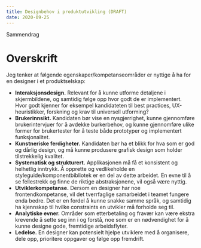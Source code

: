 ```yaml
---
title: Designbehov i produktutvikling (DRAFT)
date: 2020-09-25
---
```


Sammendrag

# Overskrift

Jeg tenker at følgende egenskaper/kompetanseområder er nyttige å ha for en designer i et produktselskap:

- **Interaksjonsdesign.** Relevant for å kunne utforme detaljene i skjermbildene, og samtidig følge opp hvor godt de er implementert. Hvor godt kjenner for eksempel kandidateten til best practices, UX-heuristikker, forskning og krav til universell utforming?
- **Brukerinnsikt.** Kandidaten bør vise en nysgjerrighet, kunne gjennomføre brukerintervjuer for å avdekke burkerbehov, og kunne gjennomføre ulike former for brukertester for å teste både prototyper og implementert funksjonalitet.
- **Kunstneriske ferdigheter.** Kandidaten bør ha et blikk for hva som er god og dårlig design, og må kunne produsere grafisk design som holder tilstrekkelig kvalitet.
- **Systematisk og strukturert.** Applikasjonen må få et konsistent og helhetlig inntrykk. Å opprette og vedlikeholde en styleguide/komponentbibliotek er en del av dette arbeidet. En evne til å se fellestrekk og finne de riktige abstraksjonene, vil også være nyttig.
- **Utviklerkompetanse.** Dersom en designer har noe frontendkompetanse, vil det tverrfaglige samarbeidet i teamet fungere enda bedre. Det er en fordel å kunne snakke samme språk, og samtidig ha kjennskap til hvilke constraints en utvikler må forholde seg til.
- **Analytiske evner.** Områder som etterbetaling og fravær kan være ekstra krevende å sette seg inn i og forstå, noe som er en nødvendighet for å kunne designe gode, fremtidige arbeidsflyter.
- **Ledelse.** En designer kan potensielt hjelpe utviklere med å organisere, dele opp, prioritere oppgaver og følge opp fremdrift.